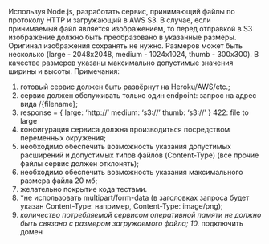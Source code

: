 Используя Node.js, разработать сервис, принимающий файлы по протоколу
HTTP и загружающий в AWS S3. В случае, если принимаемый файл является
изображением, то перед отправкой в S3 изображение должно быть
преобразовано в указанные размеры.
Оригинал изображения сохранять не нужно. Размеров может быть несколько
(large - 2048x2048, medium - 1024x1024, thumb - 300x300). В качестве размеров
указаны максимально допустимые значения ширины и высоты.
Примечания:
1. готовый сервис должен быть развёрнут на Heroku/AWS/etc.;
2. сервис должен обслуживать только один endpoint: запрос на адрес вида
   /{filename};
3. response = {
   large: ‘http://’
   medium: ‘s3://’
   thumb: ‘s3://’
   }
   422: file to large
4. конфигурация сервиса должна производиться посредством переменных
   окружения;
5. необходимо обеспечить возможность указания допустимых расширений
   и допустимых типов файлов (Content-Type) (все прочие файлы сервис
   должен отклонять);
6. необходимо обеспечить возможность указания максимального размера
   файла 20 мб;
7. желательно покрытие кода тестами.
8. *не использовать multipart/form-data (в заголовках запроса будет указан
   Content-Type: например, Content-Type: image/png);
9. *количество потребляемой сервисом оперативной памяти не должно
   быть связано с размером загружаемого файла;
   10.* подключить домен